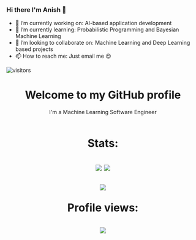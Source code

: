 ### Hi there I'm Anish 👋

- 🔭 I’m currently working on: AI-based application development
- 🌱 I’m currently learning: Probabilistic Programming and Bayesian Machine Learning
- 👯 I’m looking to collaborate on: Machine Learning and Deep Learning based projects
- 📫 How to reach me: Just email me 😉

![visitors](https://visitor-badge.laobi.icu/badge?page_id=Anyesh)


<h1 align="center">Welcome to my GitHub profile</h1>

<p align="center">
I'm a Machine Learning Software Engineer </br>
</br>
</p>

<h1 align="center">Stats:</p>

<p align="center">
<img src="https://metrics.lecoq.io/Anyesh?template=classic&people=1&achievements=1&people.limit=24&people.size=28&people.types=followers%2C%20following&people.identicons=false&people.shuffle=false&achievements.threshold=C&achievements.secrets=true&achievements.display=detailed&achievements.limit=0&config.timezone=Asia%2FYekaterinburg">
<img src="https://github-readme-streak-stats.herokuapp.com?user=Anyesh&theme=dark&date_format=M%20j%5B%2C%20Y%5D">
</p>

<p align="center">
  <img src="https://activity-graph.herokuapp.com/graph?username=Anyesh&bg_color=2D2B55&color=A297E6&line=A297E6&point=D9B60C">
</p>

<p align="center">
Profile views: </br>
</br>
<img src="https://profile-counter.glitch.me/Anyesh/count.svg">
</p>
